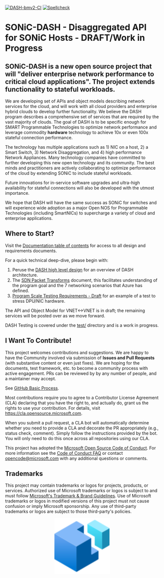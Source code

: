 [![DASH-bmv2-CI](https://github.com/Azure/DASH/workflows/DASH-BMV2-CI/badge.svg?branch=main)](https://github.com/Azure/DASH/actions/workflows/dash-bmv2-ci.yml)
[![Spellcheck](https://github.com/mgheorghe/DASH/actions/workflows/dash-md-spellcheck.yml/badge.svg)](https://github.com/mgheorghe/DASH/actions/workflows/dash-md-spellcheck.yml) 

# SONiC-DASH - Disaggregated API for SONiC Hosts - DRAFT/Work in Progress 

## SONiC-DASH is a new open source project that will "deliver enterprise network performance to critical cloud applications".  The project extends functionality to stateful workloads.  

We are developing set of APIs and object models describing network services for the cloud, and will work with all cloud providers and enterprise hybrid clouds to develop further functionality. We believe the DASH program describes a comprehensive set of services that are required by the vast majority of clouds. The goal of DASH is to be specific enough for SMART Programmable Technologies to optimize network performance and leverage commodity **hardware** technology to achieve 10x or even 100x stateful connection performance.

The technology has multiple applications such as 1) NIC on a host, 2) a Smart Switch, 3) Network Disaggregation, and 4) high performance Network Appliances. Many technology companies have committed to further developing this new open technology and its community. The best minds and practitioners are actively collaborating to optimize performance of the cloud by extending SONiC to include stateful workloads. 
 
Future innovations for in-service software upgrades and ultra-high availability for stateful connections will also be developed with the utmost importance. 

We hope that DASH will have the same success as SONiC for switches and will experience wide adoption as a major Open NOS for Programmable Technologies (including SmartNICs) to supercharge a variety of cloud and enterprise applications. 

## Where to Start?
Visit the [Documentation table of contents](documentation/README.md) for access to all design and requirements documents.

For a quick technical deep-dive, please begin with:

1. Peruse the [DASH high level design](documentation/general/design/dash-high-level-design.md) for an overview of DASH architecture. 
1. The [SDN Packet Transforms](documentation/general/design/sdn-features-packet-transforms.md) document, this facilitates understanding of the program goal and the 7 networking scenarios that Azure has defined.  
1. [Program Scale Testing Requirements - Draft](documentation/general/requirements/program-scale-testing-requirements-draft.md) for an example of a test to stress DPU/NIC hardware.

The API and Object Model for VNET<->VNET is in draft; the remaining services will be posted over as we move forward.

DASH Testing is covered  under the [test/](test/README.md) directory and is a work in progress.

## I Want To Contribute!

This project welcomes contributions and suggestions.  We are happy to have the Community involved via submission of **Issues and Pull Requests** (with substantive content or even just fixes). We are hoping for the documents, test framework, etc. to become a community process with active engagement.  PRs can be reviewed by by any number of people, and a maintainer may accept.

See [GitHub Basic Process](doc-github-rules.md).

Most contributions require you to agree to a Contributor License Agreement (CLA) declaring that you have the right to, and actually do, grant us
the rights to use your contribution. For details, visit https://cla.opensource.microsoft.com.

When you submit a pull request, a CLA bot will automatically determine whether you need to provide
a CLA and decorate the PR appropriately (e.g., status check, comment). Simply follow the instructions
provided by the bot. You will only need to do this once across all repositories using our CLA.

This project has adopted the [Microsoft Open Source Code of Conduct](https://opensource.microsoft.com/codeofconduct/).
For more information see the [Code of Conduct FAQ](https://opensource.microsoft.com/codeofconduct/faq/) or
contact [opencode@microsoft.com](mailto:opencode@microsoft.com) with any additional questions or comments.

## Trademarks

This project may contain trademarks or logos for projects, products, or services. Authorized use of Microsoft 
trademarks or logos is subject to and must follow 
[Microsoft's Trademark & Brand Guidelines](https://www.microsoft.com/en-us/legal/intellectualproperty/trademarks/usage/general).
Use of Microsoft trademarks or logos in modified versions of this project must not cause confusion or imply Microsoft sponsorship.
Any use of third-party trademarks or logos are subject to those third-party's policies.

<!-- dash icon -->
<div align="center">
<img src="documentation/images/icons/dash-icon-medium.svg" style="align:center;"/>
<div/> 
